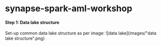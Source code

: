 # synapse-spark-aml-workshop

#### Step 1: Data lake structure
Set-up common data lake structure as per image:
![data lake](images/"data lake structure".png)
